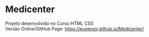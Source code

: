 # Medicenter
 Projeto desenvolvido no Curso HTML CSS</br>
 Versão Online/GitHub Page: https://eugenioj.github.io/Medicenter/
